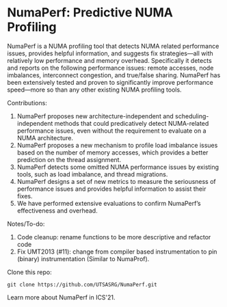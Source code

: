 # NumaPerf: Predictive NUMA Profiling

NumaPerf is a  NUMA profiling tool that detects NUMA related performance issues, provides helpful information, and suggests fix strategies—all with relatively low performance and memory overhead. Specifically it detects and reports on the following performance issues: remote accesses, node imbalances, interconnect congestion, and true/false sharing. NumaPerf has been extensively tested and proven to significantly improve performance speed—more so than any other existing NUMA profiling tools. 

Contributions: 
1. NumaPerf proposes new architecture-independent and scheduling-independent methods that could predicatively detect NUMA-related performance issues, even without the requirement to evaluate on a NUMA architecture.
2. NumaPerf proposes a new mechanism to profile load imbalance issues based on the number of memory accesses, which provides a better prediction on the thread assignment.
3. NumaPerf detects some omitted NUMA performance issues by existing tools, such as load imbalance, and thread migrations.
4. NumaPerf designs a set of new metrics to measure the seriousness of performance issues and provides helpful information to assist their fixes.
5. We have performed extensive evaluations to confirm NumaPerf’s effectiveness and overhead.

Notes/To-do:
1. Code cleanup: rename functions to be more descriptive and refactor code
1. Fix UMT2013 (#11): change from compiler based instrumentation to pin (binary) instrumentation (Similar to NumaProf).

Clone this repo:
```
git clone https://github.com/UTSASRG/NumaPerf.git
```

Learn more about NumaPerf in ICS'21.